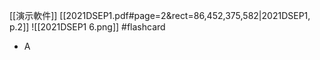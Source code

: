 [[演示軟件]]
[[2021DSEP1.pdf#page=2&rect=86,452,375,582|2021DSEP1, p.2]]
![[2021DSEP1 6.png]] #flashcard 
- A
<!--ID: 1730705364821-->


